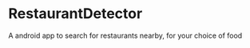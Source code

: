 RestaurantDetector
==================

A android app to search for restaurants nearby, for your choice of food